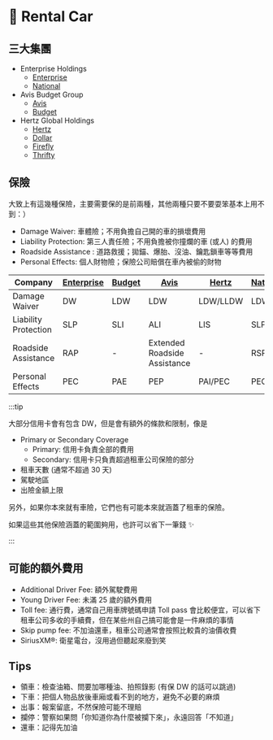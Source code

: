 # 🚙 Rental Car

## 三大集團

- Enterprise Holdings
  - [Enterprise](https://www.enterprise.com/)
  - [National](https://www.nationalcar.com/)
- Avis Budget Group
  - [Avis](https://www.avis.com/)
  - [Budget](https://www.budget.com/)
- Hertz Global Holdings
  - [Hertz](https://www.hertz.com/)
  - [Dollar](https://www.dollar.com/)
  - [Firefly](https://www.fireflycarrental.com/)
  - [Thrifty](https://www.thrifty.com/)

## 保險

大致上有這幾種保險，主要需要保的是前兩種，其他兩種只要不要耍笨基本上用不到：）

- Damage Waiver: 車體險；不用負擔自己開的車的損壞費用
- Liability Protection: 第三人責任險；不用負擔被你撞爛的車 (或人) 的費用
- Roadside Assistance : 道路救援；拋錨、爆胎、沒油、鑰匙鎖車等等費用
- Personal Effects: 個人財物險；保險公司賠償在車內被偷的財物

| Company              | [Enterprise](https://www.enterprise.com/en/help/faqs/car-rental-insurance-us.html) | [Budget](https://www.budget.com/en/products-services/protections) | [Avis](https://www.avis.com/en/products-and-services/protections) | [Hertz](https://www.hertz.com/rentacar/productservice/index.jsp?targetPage=USHowProtectedAreYou.jsp) | [National](https://www.nationalcar.com/en/support/car-rental-faqs/insurance-and-coverage-products.html) |
| -------------------- | ---------------------------------------------------------------------------------- | ----------------------------------------------------------------- | ----------------------------------------------------------------- | ---------------------------------------------------------------------------------------------------- | ------------------------------------------------------------------------------------------------------- |
| Damage Waiver        | DW                                                                                 | LDW                                                               | LDW                                                               | LDW/LLDW                                                                                             | LDW                                                                                                     |
| Liability Protection | SLP                                                                                | SLI                                                               | ALI                                                               | LIS                                                                                                  | SLP                                                                                                     |
| Roadside Assistance  | RAP                                                                                | -                                                                 | Extended Roadside Assistance                                      | -                                                                                                    | RSP                                                                                                     |
| Personal Effects     | PEC                                                                                | PAE                                                               | PEP                                                               | PAI/PEC                                                                                              | PEC                                                                                                     |

:::tip

大部分信用卡會有包含 DW，但是會有額外的條款和限制，像是

- Primary or Secondary Coverage
  - Primary: 信用卡負責全部的費用
  - Secondary: 信用卡只負責超過租車公司保險的部分
- 租車天數 (通常不超過 30 天)
- 駕駛地區
- 出險金額上限

另外，如果你本來就有車險，它們也有可能本來就涵蓋了租車的保險。

如果這些其他保險涵蓋的範圍夠用，也許可以省下一筆錢 ✨

:::

## 可能的額外費用

- Additional Driver Fee: 額外駕駛費用
- Young Driver Fee: 未滿 25 歲的額外費用
- Toll fee: 通行費，通常自己用車牌號碼申請 Toll pass 會比較便宜，可以省下租車公司多收的手續費，但在某些州自己搞可能會是一件麻煩的事情
- Skip pump fee: 不加油還車，租車公司通常會按照比較貴的油價收費
- SiriusXM®: 衛星電台，沒用過但聽起來廢到笑

## Tips

- 領車：檢查油箱、問要加哪種油、拍照錄影 (有保 DW 的話可以跳過)
- 下車：把個人物品放後車廂或看不到的地方，避免不必要的麻煩
- 出事：報案留底，不然保險可能不理賠
- 攔停：警察如果問「你知道你為什麼被攔下來」，永遠回答「不知道」
- 還車：記得先加油
